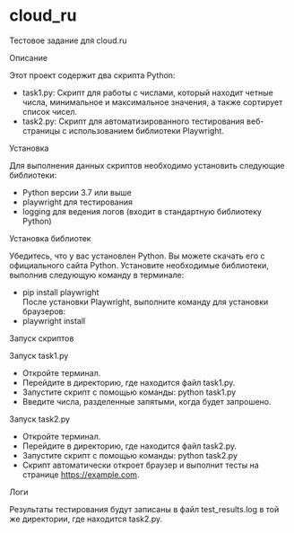 # cloud_ru
Тестовое задание для cloud.ru

Описание  

Этот проект содержит два скрипта Python:
- task1.py: Скрипт для работы с числами, который находит четные числа, минимальное и максимальное значения, а также сортирует список чисел.
- task2.py: Скрипт для автоматизированного тестирования веб-страницы с использованием библиотеки Playwright.

Установка  

Для выполнения данных скриптов необходимо установить следующие библиотеки:
- Python версии 3.7 или выше
- playwright для тестирования
- logging для ведения логов (входит в стандартную библиотеку Python)

Установка библиотек  

Убедитесь, что у вас установлен Python. Вы можете скачать его с официального сайта Python.
Установите необходимые библиотеки, выполнив следующую команду в терминале:
- pip install playwright  
После установки Playwright, выполните команду для установки браузеров:
- playwright install

Запуск скриптов  

Запуск task1.py
- Откройте терминал.
- Перейдите в директорию, где находится файл task1.py.
- Запустите скрипт с помощью команды:
python task1.py
- Введите числа, разделенные запятыми, когда будет запрошено.

Запуск task2.py
- Откройте терминал.
- Перейдите в директорию, где находится файл task2.py.
- Запустите скрипт с помощью команды:
python task2.py
- Скрипт автоматически откроет браузер и выполнит тесты на странице https://example.com.

Логи  

Результаты тестирования будут записаны в файл test_results.log в той же директории, где находится task2.py.
